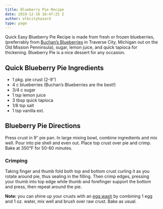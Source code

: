 ```yaml
---
title: Blueberry Pie Recipe
date: 2019-12-16 16:47:25 Z
author: elkcityhazard
type: page
---
```


Quick Easy Blueberry Pie Recipe is made from fresh or frozen blueberries, (preferrably from <a href="https://www.buchansblueberryhill.com/" rel="noopener noreferrer" target="_blank">Buchan&#8217;s Blueberries</a> in Traverse City, Michigan out on the Old Mission Penninsula), sugar, lemon juice, and quick tapioca for thickening. Blueberry Pie is a nice dessert for any occasion.

## Quick Blueberry Pie Ingredients

  * 1 pkg. pie crust (2-9&#8243;)
  * 4 c blueberries (Buchan&#8217;s Blueberries are the best!)
  * 3/4 c sugar
  * 1 tsp lemon juice
  * 3 tbsp quick tapioca
  * 1/8 tsp salt
  * 1 tsp vanilla ext.

## Blueberry Pie Directions

Press crust in 9&#8243; pie pan. In large mixing bowl, combine ingredients and mix well. Pour into pie shell and even out. Place top crust over pie and crimp. Bake at 350&#8457; for 50-60 minutes.

### Crimping

Taking finger and thumb fold both top and bottom crust curling it as you rotate around pie, thus sealing in the filling. Then crimp edges, pressing your thumb into top edge while thumb and forefinger support the bottom and press, then repeat around the pie.

**Note:** you can shine up your crusts with an [egg wash][1] by combining 1 egg and 1 oz. water, mix well and brush over raw crust. Bake as usual.

 [1]: /wordpress/easy-vegetarian-dinner-recipes/how-to-make-an-egg-wash/